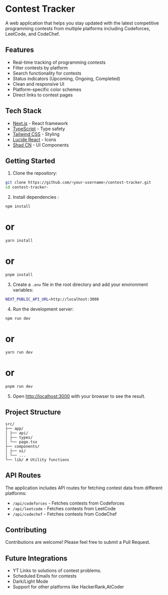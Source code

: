 # Contest Tracker

A web application that helps you stay updated with the latest competitive programming contests from multiple platforms including Codeforces, LeetCode, and CodeChef.

## Features

- Real-time tracking of programming contests
- Filter contests by platform
- Search functionality for contests
- Status indicators (Upcoming, Ongoing, Completed)
- Clean and responsive UI
- Platform-specific color schemes
- Direct links to contest pages

## Tech Stack

- [Next.js](https://nextjs.org/) - React framework
- [TypeScript](https://www.typescriptlang.org/) - Type safety
- [Tailwind CSS](https://tailwindcss.com/) - Styling
- [Lucide React](https://lucide.dev/) - Icons
- [Shad CN](https://https://ui.shadcn.com/) - UI Components

## Getting Started

1. Clone the repository:

```bash
git clone https://github.com/<your-username>/contest-tracker.git
cd contest-tracker-
```

2. Install dependencies :

```bash
npm install
```

# or

```bash
yarn install
```

# or

```bash
pnpm install
```

3. Create a `.env` file in the root directory and add your environment variables:

```bash
NEXT_PUBLIC_API_URL=http://localhost:3000
```

4. Run the development server:

```bash
npm run dev
```

# or

```bash
yarn run dev
```

# or

```bash
pnpm run dev
```

5. Open [http://localhost:3000](http://localhost:3000) with your browser to see the result.

## Project Structure

```
src/
├── app/
│ ├── api/
│ ├── types/
│ └── page.tsx
├── components/
│ ├── ui/
│ └── ...
└── lib/ # Utility functions
```

## API Routes

The application includes API routes for fetching contest data from different platforms:

- `/api/codeforces` - Fetches contests from Codeforces
- `/api/leetcode` - Fetches contests from LeetCode
- `/api/codechef` - Fetches contests from CodeChef

## Contributing

Contributions are welcome! Please feel free to submit a Pull Request.

## Future Integrations 
- YT Links to solutions of contest problems.
- Scheduled Emails for contests
- Dark/Light Mode
- Support for other platforms like HackerRank,AtCoder
